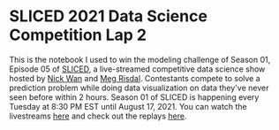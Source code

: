 # SLICED 2021 Data Science Competition Lap 2

This is the notebook I used to win the modeling challenge of Season 01, Episode 05 of [SLICED](https://www.notion.so/SLICED-Show-c7bd26356e3a42279e2dfbafb0480073), a live-streamed competitive data science show hosted by [Nick Wan](https://twitter.com/nickwan) and [Meg Risdal](https://twitter.com/MeganRisdal?ref_src=twsrc%5Egoogle%7Ctwcamp%5Eserp%7Ctwgr%5Eauthor). Contestants compete to solve a prediction problem while doing data visualization on data they've never seen before within 2 hours. Season 01 of SLICED is happening every Tuesday at 8:30 PM EST until August 17, 2021. You can watch the livestreams [here](https://twitter.com/nickwan) and check out the replays [here](https://www.youtube.com/channel/UCCsy9G2d0Q7m_d8cOtDineQ/videos).